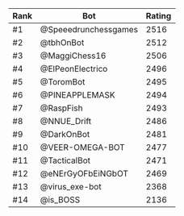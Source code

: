 Rank|Bot|Rating
---|---|---
#1|@Speeedrunchessgames|2516
#2|@tbhOnBot|2512
#3|@MaggiChess16|2506
#4|@ElPeonElectrico|2496
#5|@ToromBot|2495
#6|@PINEAPPLEMASK|2494
#7|@RaspFish|2493
#8|@NNUE_Drift|2486
#9|@DarkOnBot|2481
#10|@VEER-OMEGA-BOT|2477
#11|@TacticalBot|2471
#12|@eNErGyOFbEiNGbOT|2469
#13|@virus_exe-bot|2368
#14|@is_BOSS|2136
